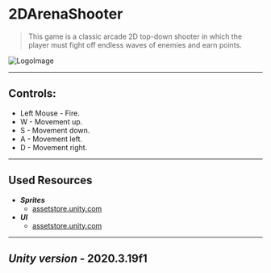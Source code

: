 # 2DArenaShooter

> This game is a classic arcade 2D top-down shooter in which the player must fight off endless waves of enemies and earn points.

![LogoImage](https://user-images.githubusercontent.com/89180498/134961395-30bda5ce-16ee-4ab8-ab07-0c1e4de0dc47.png)

---

## Controls:

+ Left Mouse - Fire.
+ W - Movement up.
+ S - Movement down.
+ A - Movement left.
+ D - Movement right.

---

## Used Resources

+ ___Sprites___
  + [assetstore.unity.com](https://assetstore.unity.com/packages/2d/free-2d-mega-pack-177430)
+ ___UI___
  + [assetstore.unity.com](https://assetstore.unity.com/packages/2d/gui/icons/fantastic-ui-starter-pack-123733)

---

## *Unity version* - 2020.3.19f1
